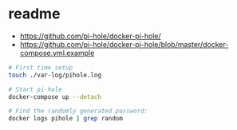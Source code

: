 # readme

- https://github.com/pi-hole/docker-pi-hole/
- https://github.com/pi-hole/docker-pi-hole/blob/master/docker-compose.yml.example

```bash
# First time setup
touch ./var-log/pihole.log

# Start pi-hole
docker-compose up --detach

# Find the randomly generated password:
docker logs pihole | grep random
```